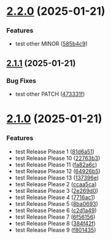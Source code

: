# [2.2.0](https://github.com/dicadev/test-release-please/compare/v2.1.1...v2.2.0) (2025-01-21)


### Features

* test other MINOR ([585b4c9](https://github.com/dicadev/test-release-please/commit/585b4c9017d6d289cb9b2911f520d0bfc9fa2599))



## [2.1.1](https://github.com/dicadev/test-release-please/compare/v2.1.0...v2.1.1) (2025-01-21)


### Bug Fixes

* test other PATCH ([473331f](https://github.com/dicadev/test-release-please/commit/473331f0be3786ae96f5fc6c1cc3a10d94776091))



# [2.1.0](https://github.com/dicadev/test-release-please/compare/v2.0.0...v2.1.0) (2025-01-21)


### Features

* test Release Please 1 ([81d6a51](https://github.com/dicadev/test-release-please/commit/81d6a515700ce6ee7a484a4207b6ab4cf548abed))
* test Release Please 10 ([22763b3](https://github.com/dicadev/test-release-please/commit/22763b31583286964af29d455a88728e00edfc36))
* test Release Please 11 ([fa82a6c](https://github.com/dicadev/test-release-please/commit/fa82a6c1a2dd150de18b013716384148f9db1c81))
* test Release Please 12 ([64926b5](https://github.com/dicadev/test-release-please/commit/64926b51cd9a882187735fe264bcd4d8c52d6c1d))
* test Release Please 13 ([137396e](https://github.com/dicadev/test-release-please/commit/137396ea6fde1eac1be1a096126e81fb2d43309e))
* test Release Please 2 ([ccaa5ca](https://github.com/dicadev/test-release-please/commit/ccaa5caadcb64a482bbef125c00cf8f1c2c65c60))
* test Release Please 3 ([2e269d0](https://github.com/dicadev/test-release-please/commit/2e269d0bf00aa9268b02f6f68b209370777d01e0))
* test Release Please 4 ([7716ac1](https://github.com/dicadev/test-release-please/commit/7716ac1a2415f4fb65a26b0129705c856fc034e0))
* test Release Please 5 ([8ba0693](https://github.com/dicadev/test-release-please/commit/8ba069303d90bd75a2f00b769d5510555de816c5))
* test Release Please 6 ([c2d1a49](https://github.com/dicadev/test-release-please/commit/c2d1a496ec53a65c33074b7346f94c0725ea99f9))
* test Release Please 7 ([6f56156](https://github.com/dicadev/test-release-please/commit/6f5615651dd6ea9ba73f8d5ad50ef3ca0c2b42a3))
* test Release Please 8 ([384f42f](https://github.com/dicadev/test-release-please/commit/384f42f254173bc5680b72632f717b8c080ffadf))
* test Release Please 9 ([f801435](https://github.com/dicadev/test-release-please/commit/f801435983761ccc6a4a0519e1110383944f079e))



